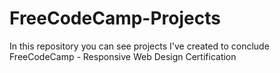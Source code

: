 # FreeCodeCamp-Projects
 In this repository you can see projects I've created to conclude FreeCodeCamp - Responsive Web Design Certification
